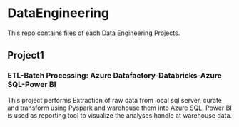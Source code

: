 # DataEngineering
This repo contains files of each Data Engineering Projects.

## Project1
### ETL-Batch Processing: Azure Datafactory-Databricks-Azure SQL-Power BI
This project performs Extraction of raw data from local sql server, curate and transform using Pyspark and warehouse them into Azure SQL. Power BI is used as reporting tool to visualize the analyses handle at warehouse data.
